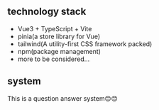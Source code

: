 ## technology stack
- Vue3 + TypeScript + Vite
- pinia(a store library for Vue)
- tailwind(A utility-first CSS framework packed)
- npm(package management)
- more to be considered...

## system
This is a question answer system😊😊
